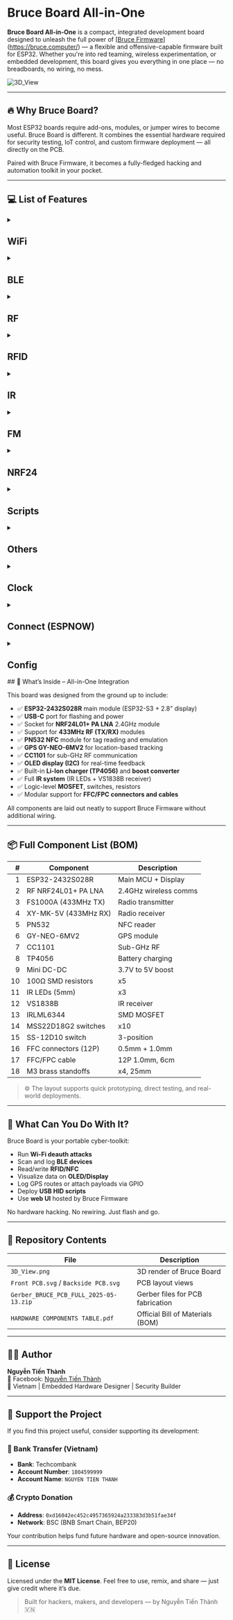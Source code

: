 # Bruce Board All-in-One

**Bruce Board All-in-One** is a compact, integrated development board designed to unleash the full power of [[Bruce Firmware](https://github.com/0xbruce/bruce)](https://bruce.computer/) — a flexible and offensive-capable firmware built for ESP32. Whether you're into red teaming, wireless experimentation, or embedded development, this board gives you everything in one place — no breadboards, no wiring, no mess.

![3D_View](https://github.com/user-attachments/assets/a8bf4128-304f-4c34-9406-8a43b343cbd5)


---

## 🔥 Why Bruce Board?

Most ESP32 boards require add-ons, modules, or jumper wires to become useful. Bruce Board is different. It combines the essential hardware required for security testing, IoT control, and custom firmware deployment — all directly on the PCB.

Paired with Bruce Firmware, it becomes a fully-fledged hacking and automation toolkit in your pocket.

---
## :computer: List of Features

<details>
  <summary><h2>WiFi</h2></summary>

- [x] Connect to WiFi
- [x] WiFi AP
- [x] Disconnect WiFi
- [x] [WiFi Atks](https://github.com/pr3y/Bruce/wiki/WiFi#wifi-atks)
  - [x] [Beacon Spam](https://github.com/pr3y/Bruce/wiki/WiFi#beacon-spam)
  - [x] [Target Atk](https://github.com/pr3y/Bruce/wiki/WiFi#target-atk)
    - [x] Information
    - [x] Target Deauth
    - [x] EvilPortal + Deauth
  - [x] Deauth Flood (More than one target)
- [x] [Wardriving](https://github.com/pr3y/Bruce/wiki/Wardriving)
- [x] [TelNet](https://github.com/pr3y/Bruce/wiki/WiFi#telnet)
- [x] [SSH](https://github.com/pr3y/Bruce/wiki/WiFi#ssh)
- [x] [RAW Sniffer](https://github.com/pr3y/Bruce/wiki/WiFi#raw-sniffer)
- [x] [TCP Client](https://github.com/pr3y/Bruce/wiki/WiFi#tcp-client)
- [x] [TCP Listener](https://github.com/pr3y/Bruce/wiki/WiFi#tcp-listener)
- [x] [DPWO-ESP32](https://github.com/pr3y/Bruce/wiki/WiFi#dpwo-esp32)
- [x] [Evil Portal](https://github.com/pr3y/Bruce/wiki/WiFi#evil-portal)
- [x] [Scan Hosts](https://github.com/pr3y/Bruce/wiki/WiFi#evil-portal)
- [x] [Wireguard Tunneling](https://github.com/pr3y/Bruce/wiki/WiFi#wireguard-tunneling)
- [x] Brucegotchi
  - [x] Pwnagotchi friend
  - [x] Pwngrid spam faces & names
    - [x] [Optional] DoScreen a very long name and face
    - [x] [Optional] Flood uniq peer identifiers

</details>

<details>
  <summary><h2>BLE</h2></summary>

- [X] [BLE Scan](https://github.com/pr3y/Bruce/wiki/BLE#ble-scan)
- [X] Bad BLE - Run Ducky scripts, similar to [BadUsb](https://github.com/pr3y/Bruce/wiki/Others#badusb)
- [X] BLE Keyboard - Cardputer and T-Deck Only
- [X] iOS Spam
- [X] Windows Spam
- [X] Samsung Spam
- [X] Android Spam
- [X] Spam All
</details>


<details>
  <summary><h2>RF</h2></summary>

- [x] Scan/Copy
- [x] [Custom SubGhz](https://github.com/pr3y/Bruce/wiki/RF#replay-payloads-like-flipper)
- [x] Spectrum
- [x] Jammer Full (sends a full squared wave into output)
- [x] Jammer Intermittent (sends PWM signal into output)
- [x] Config
    - [X] RF TX Pin
    - [X] RF RX Pin
    - [X] RF Module
        - [x] RF433 T/R M5Stack
        - [x] [CC1101 (Sub-Ghz)](https://github.com/pr3y/Bruce/wiki/CC1101)
    - [X] RF Frequency
- [x] Replay
</details>

<details>
  <summary><h2>RFID</h2></summary>

- [x] Read tag
- [x] Read 125kHz
- [x] Clone tag
- [x] Write NDEF records
- [x] Amiibolink
- [x] Chameleon
- [x] Write data
- [x] Erase data
- [x] Save file
- [x] Load file
- [x] Config
    - [X] [RFID Module](https://github.com/pr3y/Bruce/wiki/RFID#supported-modules)
        - [x] PN532
        - [x] PN532Killer
- [ ] Emulate tag
</details>

<details>
  <summary><h2>IR</h2></summary>

- [x] TV-B-Gone
- [x] IR Receiver
- [x] [Custom IR (NEC, NECext, SIRC, SIRC15, SIRC20, Samsung32, RC5, RC5X, RC6)](https://github.com/pr3y/Bruce/wiki/IR#replay-payloads-like-flipper)
- [x] Config
    - [X] Ir TX Pin
    - [X] Ir RX Pin
</details>

<details>
  <summary><h2>FM</h2></summary>

- [x] [Broadcast standard](https://github.com/pr3y/Bruce/wiki/FM#play_or_pause_button-broadcast-standard)
- [x] [Broadcast reserved](https://github.com/pr3y/Bruce/wiki/FM#no_entry_sign-broadcast-rerserved)
- [x] [Broadcast stop](https://github.com/pr3y/Bruce/wiki/FM#stop_button-broadcast-stop)
- [ ] [FM Spectrum](https://github.com/pr3y/Bruce/wiki/FM#ocean-fm-spectrum)
- [ ] [Hijack Traffic Announcements](https://github.com/pr3y/Bruce/wiki/FM#car-hijack-ta)
- [ ] [Config](https://github.com/pr3y/Bruce/wiki/FM#bookmark_tabs-config)
</details>

<details>
  <summary><h2>NRF24</h2></summary>

- [X] [NRF24 Jammer](https://github.com/pr3y/Bruce/wiki/BLE#nrf24-jammer)
- [X] 2.4G Spectrum
- [ ] Mousejack
</details>

<details>
  <summary><h2>Scripts</h2></summary>

- [X] [JavaScript Interpreter](https://github.com/pr3y/Bruce/wiki/Interpreter) [Credits to justinknight93](https://github.com/justinknight93/Doolittle)
</details>

<details>
  <summary><h2>Others</h2></summary>

- [X] Mic Spectrum
- [X] QRCodes
    - [x] Custom
    - [x] PIX (Brazil bank transfer system)
- [x] [SD Card Mngr](https://github.com/pr3y/Bruce/wiki/Others#sd-card-mngr)
    - [x] View image (jpg)
    - [x] File Info
    - [x] [Wigle Upload](https://github.com/pr3y/Bruce/wiki/Wardriving#how-to-upload)
    - [x] Play Audio
    - [x] View File
- [x] [LittleFS Mngr](https://github.com/pr3y/Bruce/wiki/Others#littlefs-mngr)
- [x] [WebUI](https://github.com/pr3y/Bruce/wiki/Others#webui)
    - [x] Server Structure
    - [x] Html
    - [x] SDCard Mngr
    - [x] Spiffs Mngr
- [x] Megalodon
- [x] [BADUsb (New features, LittleFS and SDCard)](https://github.com/pr3y/Bruce/wiki/Others#badusb)
- [x] USB Keyboard - Cardputer and T-Deck Only
- [x] [Openhaystack](https://github.com/pr3y/Bruce/wiki/Others#openhaystack)
- [x] [iButton](https://github.com/pr3y/Bruce/wiki/Others#ibutton)
- [x] [LED Control](https://github.com/pr3y/Bruce/wiki/Others#led-control)
</details>

<details>
  <summary><h2>Clock</h2></summary>

- [X] RTC Support
- [X] NTP time adjust
- [X] Manual adjust
</details>

<details>
  <summary><h2>Connect (ESPNOW)</h2></summary>

- [X] Send File
- [X] Receive File
- [X] Send Commands
- [X] Receive Commands
</details>

<details>
  <summary><h2>Config</h2></summary>

- [x] Brightness
- [x] Dim Time
- [x] Orientation
- [X] UI Color
- [x] Boot Sound on/off
- [x] Clock
- [x] Sleep
- [x] Restart
</details>
## 🧠 What’s Inside – All-in-One Integration

This board was designed from the ground up to include:

- ✅ **ESP32-2432S028R** main module (ESP32-S3 + 2.8” display)
- ✅ **USB-C** port for flashing and power
- ✅ Socket for **NRF24L01+ PA LNA** 2.4GHz module
- ✅ Support for **433MHz RF (TX/RX)** modules
- ✅ **PN532 NFC** module for tag reading and emulation
- ✅ **GPS GY-NEO-6MV2** for location-based tracking
- ✅ **CC1101** for sub-GHz RF communication
- ✅ **OLED display (I2C)** for real-time feedback
- ✅ Built-in **Li-Ion charger (TP4056)** and **boost converter**
- ✅ Full **IR system** (IR LEDs + VS1838B receiver)
- ✅ Logic-level **MOSFET**, switches, resistors
- ✅ Modular support for **FFC/FPC connectors and cables**

All components are laid out neatly to support Bruce Firmware without additional wiring.

---

## 📦 Full Component List (BOM)

| # | Component | Description |
|--:|-----------|-------------|
| 1 | ESP32-2432S028R | Main MCU + Display |
| 2 | RF NRF24L01+ PA LNA | 2.4GHz wireless comms |
| 3 | FS1000A (433MHz TX) | Radio transmitter |
| 4 | XY-MK-5V (433MHz RX) | Radio receiver |
| 5 | PN532 | NFC reader |
| 6 | GY-NEO-6MV2 | GPS module |
| 7 | CC1101 | Sub-GHz RF |
| 8 | TP4056 | Battery charging |
| 9 | Mini DC-DC | 3.7V to 5V boost |
| 10 | 100Ω SMD resistors | x5 |
| 11 | IR LEDs (5mm) | x3 |
| 12 | VS1838B | IR receiver |
| 13 | IRLML6344 | SMD MOSFET |
| 14 | MSS22D18G2 switches | x10 |
| 15 | SS-12D10 switch | 3-position |
| 16 | FFC connectors (12P) | 0.5mm + 1.0mm |
| 17 | FFC/FPC cable | 12P 1.0mm, 6cm |
| 18 | M3 brass standoffs | x4, 25mm |

> ⚙️ The layout supports quick prototyping, direct testing, and real-world deployments.

---

## 🚀 What Can You Do With It?

Bruce Board is your portable cyber-toolkit:

- Run **Wi-Fi deauth attacks**
- Scan and log **BLE devices**
- Read/write **RFID/NFC**
- Visualize data on **OLED/Display**
- Log GPS routes or attach payloads via GPIO
- Deploy **USB HID scripts**
- Use **web UI** hosted by Bruce Firmware

No hardware hacking. No rewiring. Just flash and go.

---

## 📁 Repository Contents

| File | Description |
|------|-------------|
| `3D_View.png` | 3D render of Bruce Board |
| `Front PCB.svg` / `Backside PCB.svg` | PCB layout views |
| `Gerber_BRUCE_PCB_FULL_2025-05-13.zip` | Gerber files for PCB fabrication |
| `HARDWARE COMPONENTS TABLE.pdf` | Official Bill of Materials (BOM) |

---

## 🧑‍💻 Author

**Nguyễn Tiến Thành**  
📘 Facebook: [Nguyễn Tiến Thành](https://www.facebook.com/nguyentienthanhflim/)  
📍 Vietnam | Embedded Hardware Designer | Security Builder

---

## 💖 Support the Project

If you find this project useful, consider supporting its development:

### 🏦 Bank Transfer (Vietnam)
- **Bank**: Techcombank  
- **Account Number**: `1804599999`  
- **Account Name**: `NGUYEN TIEN THANH`

### 💰 Crypto Donation
- **Address**: `0xd16042ec452c4957365924a233383d3b51fae34f`  
- **Network**: BSC (BNB Smart Chain, BEP20)

Your contribution helps fund future hardware and open-source innovation.

---

## 📜 License

Licensed under the **MIT License**. Feel free to use, remix, and share — just give credit where it’s due.

> Built for hackers, makers, and developers — by Nguyễn Tiến Thành 🇻🇳
